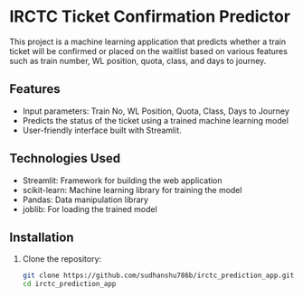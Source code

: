 # IRCTC Ticket Confirmation Predictor

This project is a machine learning application that predicts whether a train ticket will be confirmed or placed on the waitlist based on various features such as train number, WL position, quota, class, and days to journey.

## Features

- Input parameters: Train No, WL Position, Quota, Class, Days to Journey
- Predicts the status of the ticket using a trained machine learning model
- User-friendly interface built with Streamlit.

## Technologies Used

- Streamlit: Framework for building the web application
- scikit-learn: Machine learning library for training the model
- Pandas: Data manipulation library
- joblib: For loading the trained model

## Installation

1. Clone the repository:
   ```bash
   git clone https://github.com/sudhanshu786b/irctc_prediction_app.git
   cd irctc_prediction_app
